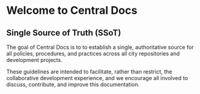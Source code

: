 # Welcome to Central Docs

## Single Source of Truth (SSoT)
The goal of Central Docs is to to establish a single, authoritative source for all policies, procedures, 
and practices across all city repositories and development projects. 

These guidelines are intended to facilitate, rather than restrict, the collaborative development experience, 
and we encourage all involved to discuss, contribute, and improve this documentation.



        
